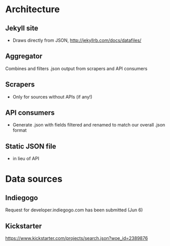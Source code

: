 # Architecture

## Jekyll site

- Draws directly from JSON, http://jekyllrb.com/docs/datafiles/

## Aggregator

Combines and filters .json output from scrapers and API consumers

## Scrapers

- Only for sources without APIs (if any!)

## API consumers

- Generate .json with fields filtered and renamed to match our overall .json format

## Static JSON file

- in lieu of API

# Data sources

## Indiegogo

Request for developer.indiegogo.com has been submitted (Jun 6)

## Kickstarter

https://www.kickstarter.com/projects/search.json?woe_id=2389876



